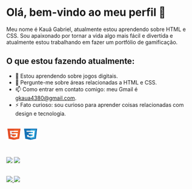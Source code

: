 # Olá, bem-vindo ao meu perfil 👋

Meu nome é Kauã Gabriel, atualmente estou aprendendo sobre HTML e CSS. Sou apaixonado por tornar a vida algo mais fácil e divertida e atualmente estou trabalhando em fazer um portfólio de gamificação.

## O que estou fazendo atualmente:
- 🌱 Estou aprendendo sobre jogos digitais.
- 💬 Pergunte-me sobre áreas relacionadas a HTML e CSS.
- 📫 Como entrar em contato comigo: meu Gmail é gkaua4380@gmail.com.
- ⚡ Fato curioso: sou curioso para aprender coisas relacionadas com design e tecnologia.

<!--https://minhas linguagens.dev/-->
<div style="display: inline_block"><br>
  <img align="center" alt="kauã-HTML" height="30" width="40" src="https://raw.githubusercontent.com/devicons/devicon/master/icons/html5/html5-original.svg">
  <img align="center" alt="kauã-CSS" height="30" width="40" src="https://raw.githubusercontent.com/devicons/devicon/master/icons/css3/css3-original.svg">
  
  
 <!--https://minhas redes sociais.dev/-->
<br><div> 
  <a href="https://www.instagram.com/kaa_gab?igsh=MmZnbjV3a3oxdjlw" target="_blank"><img src="https://img.shields.io/badge/-Instagram-%23E4405F?style=for-the-badge&logo=instagram&logoColor=white" target="_blank"></a>
  <a href="https://www.linkedin.com/in/kau%C3%A3-gabriel-227b0825b/" target="_blank"><img src="https://img.shields.io/badge/-LinkedIn-%230077B5?style=for-the-badge&logo=linkedin&logoColor=white" target="_blank"></a> 
</div></br>

<!--https://grafico.dev/-->
<div>
  <a href="https://github.com/felipe-tneves">
  <img height="180em" src="https://github-readme-stats.vercel.app/api?username=kaua-gabriel&show_icons=true&theme=dark&include_all_commits=true&count_private=true"/>
  <img height="180em" src="https://github-readme-stats.vercel.app/api/top-langs/?username=kaua-gabriels&layout=compact&langs_count=7&theme=dark"/>
</div>
